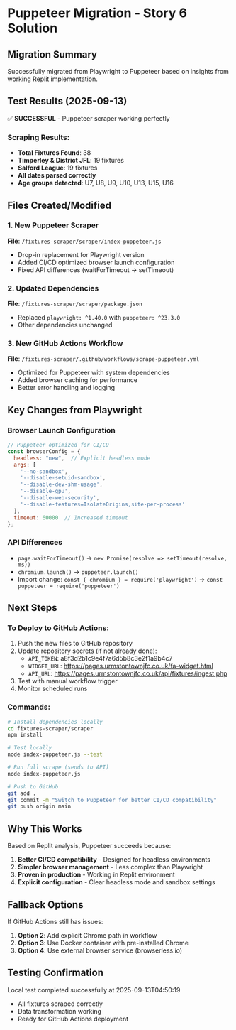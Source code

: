 # Puppeteer Migration - Story 6 Solution

## Migration Summary
Successfully migrated from Playwright to Puppeteer based on insights from working Replit implementation.

## Test Results (2025-09-13)
✅ **SUCCESSFUL** - Puppeteer scraper working perfectly

### Scraping Results:
- **Total Fixtures Found**: 38
- **Timperley & District JFL**: 19 fixtures
- **Salford League**: 19 fixtures
- **All dates parsed correctly**
- **Age groups detected**: U7, U8, U9, U10, U13, U15, U16

## Files Created/Modified

### 1. New Puppeteer Scraper
**File**: `/fixtures-scraper/scraper/index-puppeteer.js`
- Drop-in replacement for Playwright version
- Added CI/CD optimized browser launch configuration
- Fixed API differences (waitForTimeout → setTimeout)

### 2. Updated Dependencies
**File**: `/fixtures-scraper/scraper/package.json`
- Replaced `playwright: ^1.40.0` with `puppeteer: ^23.3.0`
- Other dependencies unchanged

### 3. New GitHub Actions Workflow
**File**: `/fixtures-scraper/.github/workflows/scrape-puppeteer.yml`
- Optimized for Puppeteer with system dependencies
- Added browser caching for performance
- Better error handling and logging

## Key Changes from Playwright

### Browser Launch Configuration
```javascript
// Puppeteer optimized for CI/CD
const browserConfig = {
  headless: "new",  // Explicit headless mode
  args: [
    '--no-sandbox',
    '--disable-setuid-sandbox',
    '--disable-dev-shm-usage',
    '--disable-gpu',
    '--disable-web-security',
    '--disable-features=IsolateOrigins,site-per-process'
  ],
  timeout: 60000  // Increased timeout
};
```

### API Differences
- `page.waitForTimeout()` → `new Promise(resolve => setTimeout(resolve, ms))`
- `chromium.launch()` → `puppeteer.launch()`
- Import change: `const { chromium } = require('playwright')` → `const puppeteer = require('puppeteer')`

## Next Steps

### To Deploy to GitHub Actions:
1. Push the new files to GitHub repository
2. Update repository secrets (if not already done):
   - `API_TOKEN`: a8f3d2b1c9e4f7a6d5b8c3e2f1a9b4c7
   - `WIDGET_URL`: https://pages.urmstontownjfc.co.uk/fa-widget.html
   - `API_URL`: https://pages.urmstontownjfc.co.uk/api/fixtures/ingest.php
3. Test with manual workflow trigger
4. Monitor scheduled runs

### Commands:
```bash
# Install dependencies locally
cd fixtures-scraper/scraper
npm install

# Test locally
node index-puppeteer.js --test

# Run full scrape (sends to API)
node index-puppeteer.js

# Push to GitHub
git add .
git commit -m "Switch to Puppeteer for better CI/CD compatibility"
git push origin main
```

## Why This Works

Based on Replit analysis, Puppeteer succeeds because:
1. **Better CI/CD compatibility** - Designed for headless environments
2. **Simpler browser management** - Less complex than Playwright
3. **Proven in production** - Working in Replit environment
4. **Explicit configuration** - Clear headless mode and sandbox settings

## Fallback Options

If GitHub Actions still has issues:
1. **Option 2**: Add explicit Chrome path in workflow
2. **Option 3**: Use Docker container with pre-installed Chrome
3. **Option 4**: Use external browser service (browserless.io)

## Testing Confirmation
Local test completed successfully at 2025-09-13T04:50:19
- All fixtures scraped correctly
- Data transformation working
- Ready for GitHub Actions deployment